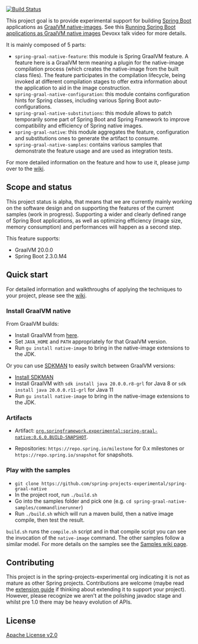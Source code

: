[![Build Status](https://ci.spring.io/api/v1/teams/spring-graal-native/pipelines/spring-graal-native/badge)](https://ci.spring.io/teams/spring-graal-native/pipelines/spring-graal-native)

This project goal is to provide experimental support for building [Spring Boot](https://spring.io/projects/spring-boot) applications as [GraalVM native-images](https://www.graalvm.org/docs/reference-manual/native-image/).
See this [Running Spring Boot applications as GraalVM native images](https://www.youtube.com/watch?v=3eoAxphAUIg) Devoxx talk video for more details.

It is mainly composed of 5 parts:

- `spring-graal-native-feature`: this module is Spring GraalVM feature. A feature here is a GraalVM term meaning a plugin for the native-image compilation process (which creates the native-image from the built class files). The feature participates in the compilation lifecycle, being invoked at different compilation stages to offer extra information about the application to aid in the image construction.
- `spring-graal-native-configuration`: this module contains configuration hints for Spring classes, including various Spring Boot auto-configurations.
- `spring-graal-native-substitutions`: this module allows to patch temporarily some part of Spring Boot and Spring Framework to improve compatibility and efficiency of Spring native images.
- `spring-graal-native`: this module aggregates the feature, configuration and substitutions ones to generate the artifact to consume.
- `spring-graal-native-samples`: contains various samples that demonstrate the feature usage and are used as integration tests.

For more detailed information on the feature and how to use it, please jump over to the [wiki](https://github.com/spring-projects-experimental/spring-graal-native/wiki). 

## Scope and status

This project status is alpha, that means that we are currently mainly working on the software design and on supporting the features of the current samples (work in progress).
Supporting a wider and clearly defined range of Spring Boot applications, as well as optimizing efficiency (image size, memory consumption) and performances will happen as a second step.   

This feature supports:

- GraalVM 20.0.0
- Spring Boot 2.3.0.M4

## Quick start

For detailed information and walkthroughs of applying the techniques to your project, please see the [wiki](https://github.com/spring-projects-experimental/spring-graal-native/wiki).

### Install GraalVM native

From GraalVM builds:

- Install GraalVM from [here](https://github.com/graalvm/graalvm-ce-builds/releases).
- Set `JAVA_HOME` and `PATH` appropriately for that GraalVM version.
- Run `gu install native-image` to bring in the native-image extensions to the JDK.

Or you can use [SDKMAN](https://sdkman.io/) to easily switch between GraalVM versions:

- [Install SDKMAN](https://sdkman.io/install)
- Install GraalVM with `sdk install java 20.0.0.r8-grl` for Java 8 or `sdk install java 20.0.0.r11-grl` for Java 11
- Run `gu install native-image` to bring in the native-image extensions to the JDK.

### Artifacts

- Artifact: [`org.springframework.experimental:spring-graal-native:0.6.0.BUILD-SNAPSHOT`](https://repo.spring.io/snapshot/org/springframework/experimental/spring-graal-native/0.6.0.BUILD-SNAPSHOT/spring-graal-native-0.6.0.BUILD-SNAPSHOT.jar).

- Repositories: `https://repo.spring.io/milestone` for 0.x milestones or `https://repo.spring.io/snapshot` for snapshots.
 
### Play with the samples

- `git clone https://github.com/spring-projects-experimental/spring-graal-native`
- In the project root, run `./build.sh` 
- Go into the samples folder and pick one (e.g. `cd spring-graal-native-samples/commandlinerunner`)
- Run `./build.sh` which will run a maven build, then a native image compile, then test the result.

`build.sh` runs the `compile.sh` script and in that compile script you can see the invocation of the `native-image` command. The other samples follow a similar model. For more details on the samples see the [Samples wiki page](https://github.com/spring-projects-experimental/spring-graal-native/wiki/Samples).

## Contributing

This project is in the spring-projects-experimental org indicating it is not as mature as other Spring projects. Contributions are welcome (maybe read the [extension guide](https://github.com/spring-projects-experimental/spring-graal-native/wiki/ExtensionGuide) if thinking about extending it to support your project). However, please recognize we aren't at the polishing javadoc stage and whilst pre 1.0 there may be heavy evolution of APIs.


## License

[Apache License v2.0](https://www.apache.org/licenses/LICENSE-2.0)
